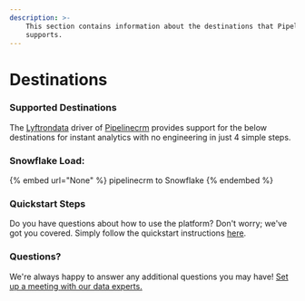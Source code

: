 ```yaml
---
description: >-
    This section contains information about the destinations that Pipelinecrm
    supports.
---
```


# Destinations

### Supported Destinations

The [Lyftrondata](https://www.lyftrondata.com/) driver of [Pipelinecrm](None) provides support for the below destinations for instant analytics with no engineering in just 4 simple steps.

### Snowflake Load:

{% embed url="None" %}
pipelinecrm to Snowflake
{% endembed %}

### Quickstart Steps

Do you have questions about how to use the platform? Don't worry; we've got you covered. Simply follow the quickstart instructions [here](README.md).

### Questions? <a href="#questions" id="questions"></a>

We're always happy to answer any additional questions you may have! [Set up a meeting with our data experts.](https://www.lyftrondata.com/book-a-meeting/)
